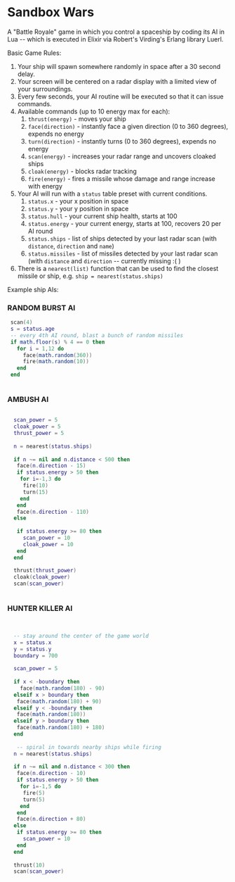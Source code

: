 # Sandbox Wars

A "Battle Royale" game in which you control a spaceship by coding its AI in Lua -- which is executed in Elixir via Robert's Virding's Erlang library Luerl.

Basic Game Rules:

1) Your ship will spawn somewhere randomly in space after a 30 second delay.
2) Your screen will be centered on a radar display with a limited view of your surroundings.
3) Every few seconds, your AI routine will be executed so that it can issue commands.
4) Available commands (up to 10 energy max for each):
    1) `thrust(energy)` - moves your ship
    2) `face(direction)` - instantly face a given direction (0 to 360 degrees), expends no energy
    3) `turn(direction)` - instantly turns (0 to 360 degrees), expends no energy
    4) `scan(energy)` - increases your radar range and uncovers cloaked ships
    5) `cloak(energy)` - blocks radar tracking
    6) `fire(energy)` - fires a missile whose damage and range increase with energy
5) Your AI will run with a `status` table preset with current conditions.
    1) `status.x` - your x position in space
    2) `status.y` - your y position in space
    3) `status.hull` - your current ship health, starts at 100
    4) `status.energy` - your current energy, starts at 100, recovers 20 per AI round
    5) `status.ships` - list of ships detected by your last radar scan (with `distance`, `direction` and `name`)
    6) `status.missiles` - list of missiles detected by your last radar scan (with `distance` and `direction` -- currently missing :( )
6) There is a `nearest(list)` function that can be used to find the closest missile or ship, e.g. `ship = nearest(status.ships)`
     
Example ship AIs:

### RANDOM BURST AI
```lua
 scan(4)
 s = status.age
 -- every 4th AI round, blast a bunch of random missiles
 if math.floor(s) % 4 == 0 then
   for i = 1,12 do
     face(math.random(360))
     fire(math.random(10))
   end 
 end
  
```


### AMBUSH AI
```lua

  scan_power = 5
  cloak_power = 5
  thrust_power = 5
  
  n = nearest(status.ships)
  
  if n ~= nil and n.distance < 500 then
   face(n.direction - 15)
   if status.energy > 50 then
    for i=-1,3 do
     fire(10)
     turn(15)
    end
   end
   face(n.direction - 110)
  else
  
   if status.energy >= 80 then
     scan_power = 10
     cloak_power = 10
   end   
  end   
  
  thrust(thrust_power)
  cloak(cloak_power)
  scan(scan_power) 
    
```


### HUNTER KILLER AI
```lua
  
  
  -- stay around the center of the game world
  x = status.x
  y = status.y
  boundary = 700
  
  scan_power = 5
  
  if x < -boundary then
    face(math.random(180) - 90)
  elseif x > boundary then
   face(math.random(180) + 90)
  elseif y < -boundary then
   face(math.random(180))
  elseif y > boundary then
   face(math.random(180) + 180)
  end
  
   -- spiral in towards nearby ships while firing
  n = nearest(status.ships)
  
  if n ~= nil and n.distance < 300 then
   face(n.direction - 10)
   if status.energy > 50 then
    for i=-1,5 do
     fire(5)
     turn(5)
    end
   end
   face(n.direction + 80)
  else
   if status.energy >= 80 then
     scan_power = 10
   end   
  end   
  
  thrust(10)
  scan(scan_power) 
    
```


    
        
    


